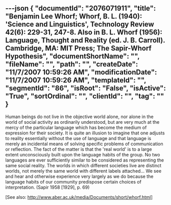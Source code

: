 ---json
{
  "documentId": "2076071911",
  "title": "Benjamin Lee Whorf; Whorf, B. L. (1940): 'Science and Linguistics', Technology Review 42(6): 229-31, 247-8. Also in B. L. Whorf (1956): Language, Thought and Reality (ed. J. B. Carroll). Cambridge, MA: MIT Press; The Sapir-Whorf Hypothesis",
  "documentShortName": "",
  "fileName": "",
  "path": "",
  "createDate": "11/7/2007 10:59:26 AM",
  "modificationDate": "11/7/2007 10:59:26 AM",
  "templateId": "",
  "segmentId": "86",
  "isRoot": "False",
  "isActive": "True",
  "sortOrdinal": "",
  "clientId": "",
  "tag": ""
}
---

Human beings do not live in the objective world alone, nor alone in the world of social activity as ordinarily understood, but are very much at the mercy of the particular language which has become the medium of expression for their society. It is quite an illusion to imagine that one adjusts to reality essentially without the use of language and that language is merely an incidental means of solving specific problems of communication or reflection. The fact of the matter is that the 'real world' is to a large extent unconsciously built upon the language habits of the group. No two languages are ever sufficiently similar to be considered as representing the same social reality. The worlds in which different societies live are distinct worlds, not merely the same world with different labels attached... We see and hear and otherwise experience very largely as we do because the language habits of our community predispose certain choices of interpretation. (Sapir 1958 [1929], p. 69)

[See also: http://www.aber.ac.uk/media/Documents/short/whorf.html]
